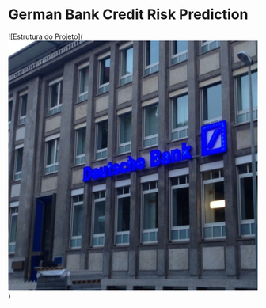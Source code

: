 # German Bank Credit Risk Prediction
![Estrutura do Projeto](![Exemplo de Imagem](images/german_bank.jpg)
)
